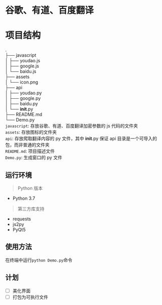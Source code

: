 # 谷歌、有道、百度翻译

# 项目结构
.\
├── javascript\
│   ├── youdao.js\
│   ├── google.js\
│   └── baidu.js\
├── assets\
│   └── icon.png\
├── api\
│   ├── youdao.py\
│   ├── google.py\
│   ├── baidu.py\
│   └── __init__.py\
├── README.md\
└── Demo.py\
`javascript`: 存放谷歌、有道、百度翻译加密参数的 js 代码的文件夹  
`assets`: 存放图标的文件夹  
`api`: 存放爬取翻译内容的 py 文件，其中 __init__.py 保证 api 目录是一个可导入的包，而非普通的文件夹  
`README.md`: 项目描述文件  
`Demo.py`: 生成窗口的 py 文件

## 运行环境
> Python 版本
* Python 3.7
> 第三方库支持
* requests
* js2py
* PyQt5

## 使用方法
在终端中运行`python Demo.py`命令

## 计划
- [ ] 美化界面
- [ ] 打包为可执行文件
